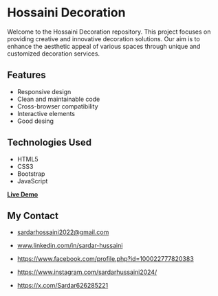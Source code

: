# Hossaini Decoration

Welcome to the Hossaini Decoration repository. This project focuses on providing creative and innovative decoration solutions. Our aim is to enhance the aesthetic appeal of various spaces through unique and customized decoration services.

## Features

- Responsive design
- Clean and maintainable code
- Cross-browser compatibility
- Interactive elements
- Good desing

## Technologies Used

- HTML5
- CSS3
- Bootstrap
- JavaScript

<b>[Live Demo](https://sardarhossaini.github.io/H-Decoration/)</b>

## My Contact

- [sardarhossaini2022@gmail.com](mailto:sardarhossaini2022@gmail.com)
- www.linkedin.com/in/sardar-hussaini

- https://www.facebook.com/profile.php?id=100022777820383

- https://www.instagram.com/sardarhussaini2024/

- https://x.com/Sardar626285221
